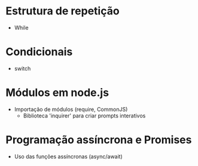 # Estrutura de repetição
- While

# Condicionais
- switch

# Módulos em node.js
- Importação de módulos (require, CommonJS)
    - Biblioteca 'inquirer' para criar prompts interativos

# Programação assíncrona e Promises
- Uso das funções assíncronas (async/await)